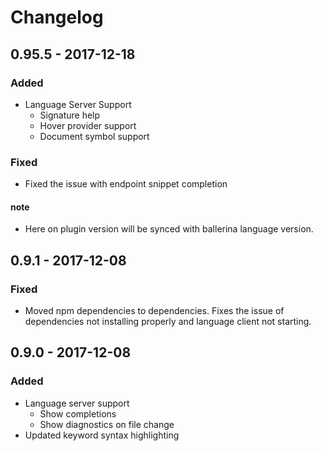 # Changelog

## 0.95.5 - 2017-12-18
### Added
- Language Server Support
    - Signature help
    - Hover provider support
    - Document symbol support
### Fixed
- Fixed the issue with endpoint snippet completion 

#### note 
- Here on plugin version will be synced with ballerina language version.

## 0.9.1 - 2017-12-08
### Fixed
- Moved npm dependencies to dependencies. Fixes the issue of dependencies not installing properly and language client not starting.

## 0.9.0 - 2017-12-08
### Added
- Language server support
    - Show completions
    - Show diagnostics on file change
- Updated keyword syntax highlighting
